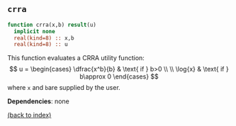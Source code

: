 
## ```crra```

```fortran
function crra(x,b) result(u)
  implicit none
  real(kind=8) :: x,b
  real(kind=8) :: u
```

This function evaluates a CRRA utility function:
$$ u = 
\begin{cases}
  \dfrac{x^b}{b} & \text{ if } b>0 \\ \\ 
  \log{x} & \text{ if } b\approx 0
\end{cases}
$$
where ```x``` and ```b```are supplied by the user.

**Dependencies**: none

[(back to index)](../index.md)
